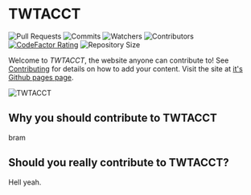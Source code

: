 # TWTACCT
![Pull Requests](https://img.shields.io/github/issues-pr-closed/forkiesassds/twtacct?color=ForestGreen) ![Commits](https://img.shields.io/github/commit-activity/m/forkiesassds/twtacct?color=DimGray&label=commits) ![Watchers](https://img.shields.io/github/watchers/forkiesassds/twtacct?color=DodgerBlue) ![Contributors](https://img.shields.io/github/contributors/forkiesassds/twtacct?color=Indigo)
[![CodeFactor Rating](https://www.codefactor.io/repository/github/forkiesassds/twtacct/badge)](https://www.codefactor.io/repository/github/forkiesassds/twtacct) ![Repository Size](https://img.shields.io/github/languages/code-size/forkiesassds/TWTACCT?color=DarkRed&label=repository%20size)

Welcome to *TWTACCT*, the website anyone can contribute to! See [Contributing](CONTRIBUTING.md) for details on how to add your content.
Visit the site at [it's Github pages page](https://forkiesassds.github.io/twtacct/).

![TWTACCT](media/android-chrome-192x192.png)

## Why you should contribute to TWTACCT
bram

## Should you really contribute to TWTACCT?
Hell yeah.
